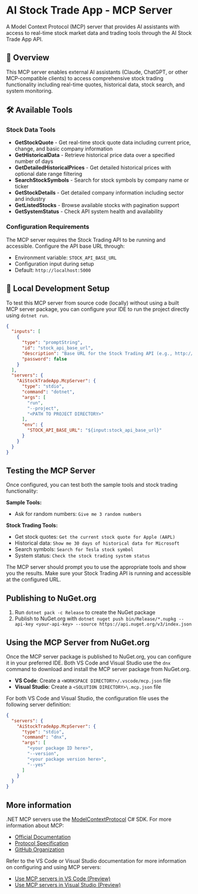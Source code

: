 # AI Stock Trade App - MCP Server

A Model Context Protocol (MCP) server that provides AI assistants with access to real-time stock market data and trading tools through the AI Stock Trade App API.

## 🚀 Overview

This MCP server enables external AI assistants (Claude, ChatGPT, or other MCP-compatible clients) to access comprehensive stock trading functionality including real-time quotes, historical data, stock search, and system monitoring.

## 🛠️ Available Tools

### Stock Data Tools
- **GetStockQuote** - Get real-time stock quote data including current price, change, and basic company information
- **GetHistoricalData** - Retrieve historical price data over a specified number of days
- **GetDetailedHistoricalPrices** - Get detailed historical prices with optional date range filtering
- **SearchStockSymbols** - Search for stock symbols by company name or ticker
- **GetStockDetails** - Get detailed company information including sector and industry
- **GetListedStocks** - Browse available stocks with pagination support
- **GetSystemStatus** - Check API system health and availability

### Configuration Requirements

The MCP server requires the Stock Trading API to be running and accessible. Configure the API base URL through:
- Environment variable: `STOCK_API_BASE_URL`
- Configuration input during setup
- Default: `http://localhost:5000`

## 🔧 Local Development Setup

To test this MCP server from source code (locally) without using a built MCP server package, you can configure your IDE to run the project directly using `dotnet run`.

```json
{
  "inputs": [
    {
      "type": "promptString",
      "id": "stock_api_base_url",
      "description": "Base URL for the Stock Trading API (e.g., http://localhost:5000)",
      "password": false
    }
  ],
  "servers": {
    "AiStockTradeApp.McpServer": {
      "type": "stdio",
      "command": "dotnet",
      "args": [
        "run",
        "--project",
        "<PATH TO PROJECT DIRECTORY>"
      ],
      "env": {
        "STOCK_API_BASE_URL": "${input:stock_api_base_url}"
      }
    }
  }
}
```

## Testing the MCP Server

Once configured, you can test both the sample tools and stock trading functionality:

**Sample Tools:**
- Ask for random numbers: `Give me 3 random numbers`

**Stock Trading Tools:**
- Get stock quotes: `Get the current stock quote for Apple (AAPL)`
- Historical data: `Show me 30 days of historical data for Microsoft`
- Search symbols: `Search for Tesla stock symbol`
- System status: `Check the stock trading system status`

The MCP server should prompt you to use the appropriate tools and show you the results. Make sure your Stock Trading API is running and accessible at the configured URL.

## Publishing to NuGet.org

1. Run `dotnet pack -c Release` to create the NuGet package
2. Publish to NuGet.org with `dotnet nuget push bin/Release/*.nupkg --api-key <your-api-key> --source https://api.nuget.org/v3/index.json`

## Using the MCP Server from NuGet.org

Once the MCP server package is published to NuGet.org, you can configure it in your preferred IDE. Both VS Code and Visual Studio use the `dnx` command to download and install the MCP server package from NuGet.org.

- **VS Code**: Create a `<WORKSPACE DIRECTORY>/.vscode/mcp.json` file
- **Visual Studio**: Create a `<SOLUTION DIRECTORY>\.mcp.json` file

For both VS Code and Visual Studio, the configuration file uses the following server definition:

```json
{
  "servers": {
    "AiStockTradeApp.McpServer": {
      "type": "stdio",
      "command": "dnx",
      "args": [
        "<your package ID here>",
        "--version",
        "<your package version here>",
        "--yes"
      ]
    }
  }
}
```

## More information

.NET MCP servers use the [ModelContextProtocol](https://www.nuget.org/packages/ModelContextProtocol) C# SDK. For more information about MCP:

- [Official Documentation](https://modelcontextprotocol.io/)
- [Protocol Specification](https://spec.modelcontextprotocol.io/)
- [GitHub Organization](https://github.com/modelcontextprotocol)

Refer to the VS Code or Visual Studio documentation for more information on configuring and using MCP servers:

- [Use MCP servers in VS Code (Preview)](https://code.visualstudio.com/docs/copilot/chat/mcp-servers)
- [Use MCP servers in Visual Studio (Preview)](https://learn.microsoft.com/visualstudio/ide/mcp-servers)
